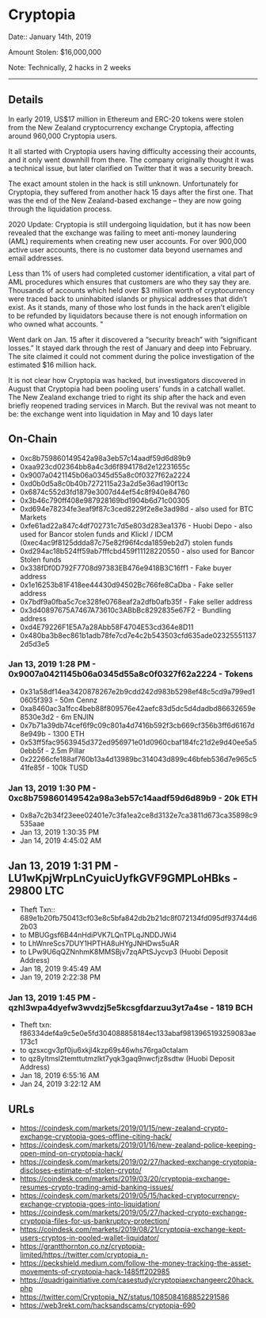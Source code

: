 # Cryptopia

Date:: January 14th, 2019

Amount Stolen: $16,000,000

Note: Technically, 2 hacks in 2 weeks


---


## Details


In early 2019, US$17 million in Ethereum and ERC-20 tokens were stolen from the New Zealand cryptocurrency exchange Cryptopia, affecting around 960,000 Cryptopia users. 

It all started with Cryptopia users having difficulty accessing their accounts, and it only went downhill from there. The company originally thought it was a technical issue, but later clarified on Twitter that it was a security breach. 

The exact amount stolen in the hack is still unknown. Unfortunately for Cryptopia, they suffered from another hack 15 days after the first one. That was the end of the New Zealand-based exchange – they are now going through the liquidation process. 

2020 Update: Cryptopia is still undergoing liquidation, but it has now been revealed that the exchange was failing to meet anti-money laundering (AML) requirements when creating new user accounts. For over 900,000 active user accounts, there is no customer data beyond usernames and email addresses. 

Less than 1% of users had completed customer identification, a vital part of AML procedures which ensures that customers are who they say they are. Thousands of accounts which held over $3 million worth of cryptocurrency were traced back to uninhabited islands or physical addresses that didn’t exist. As it stands, many of those who lost funds in the hack aren’t eligible to be refunded by liquidators because there is not enough information on who owned what accounts. "

Went dark on Jan. 15 after it discovered a “security breach” with “significant losses.” It stayed dark through the rest of January and deep into February. The site claimed it could not comment during the police investigation of the estimated $16 million hack.

It is not clear how Cryptopia was hacked, but investigators discovered in August that Cryptopia had been pooling users’ funds in a catchall wallet. The New Zealand exchange tried to right its ship after the hack and even briefly reopened trading services in March. But the revival was not meant to be: the exchange went into liquidation in May and 10 days later



## On-Chain

- 0xc8b759860149542a98a3eb57c14aadf59d6d89b9
- 0xaa923cd02364bb8a4c3d6f894178d2e12231655c
- 0x9007a0421145b06a0345d55a8c0f0327f62a2224
- 0xd0b0d5a8c0b40b7272115a23a2d5e36ad190f13c
- 0x6874c552d3fd1879e3007d44ef54c8f940e84760
- 0x3b46c790ff408e987928169bd1904b6d71c00305
- 0xd694e78234fe3eaf9f87c3ced8229f2e8e3ad98d - also used for BTC Markets
- 0xfe61ad22a847c4df702731c7d5e803d283ea1376 - Huobi Depo - also used for Bancor stolen funds and Klickl / IDCM (0xec4ac9f8125ddda87c75e82f96f4cda1859eb2d7) stolen funds
- 0xd294ac18b524ff59ab7fffcbd459f11128220550 - also used for Bancor Stolen funds
- 0x338fDf0D792F7708d97383EB476e9418B3C16ff1 - Fake buyer address
- 0x1e16253b81F418ee44430d94502Bc766fe8CaDba - Fake seller address
- 0x7bdf9a0fba5c7ce328fe0768eaf2a2dfb0afb35f - Fake seller address
- 0x3d40897675A7467A73610c3ABbBc8292835e67F2 - Bundling address
- 0xd4E79226F1E5A7a28Abb58F4704E53cd364e8D11
- 0x480ba3b8ec861b1adb78fe7cd7e4c2b543503cfd635ade023255511372d5d3e5

### Jan 13, 2019 1:28 PM - 0x9007a0421145b06a0345d55a8c0f0327f62a2224 - Tokens
- 0x31a58df14ea3420878267e2b9cdd242d983b5298ef48c5cd9a799ed10605f393 - 50m Cennz
- 0xa8460ac3a1fcc4beb88f809576e42aefc83d5dc5d4dadbd86632659e8530e3d2 - 6m ENJIN
- 0x7b71a39db74cef6f9c09c801a4d7416b592f3cb669cf356b3ff6d6167d8e949b - 1300 ETH
- 0x53ff5fac9563945d372ed956971e01d0960cbaf184fc21d2e9d40ee5a50ebb5f - 2.5m Pillar
- 0x22266cfe188af760b13a4d13989bc314043d899c46bfeb536d7e965c541fe85f - 100k TUSD

### Jan 13, 2019 1:30 PM - 0xc8b759860149542a98a3eb57c14aadf59d6d89b9 - 20k ETH 
- 0x8a7c2b34f23eee02401e7c3fa1ea2ce8d3132e7ca3811d673ca35898c9535aae
- Jan 13, 2019 1:30:35 PM
- Jan 14, 2019 4:45:02 AM


## Jan 13, 2019 1:31 PM - LU1wKpjWrpLnCyuicUyfkGVF9GMPLoHBks - 29800 LTC
- Theft Txn:: 689e1b20fb750413cf03e8c5bfa842db2b21dc8f072134fd095df93744d62b03
- to MBUGgsf6B44nHdiPVK7LQnTPLqJNDDJWi4
- to LhWnreScs7DUY1HPTHA8uHYgJNHDws5uAR 
- to LPw9U6qQZNnhmK8MMSBjv7zqAPtSJycvp3 (Huobi Deposit Address)
- Jan 18, 2019 9:45:49 AM
- Jan 19, 2019 2:22:38 PM


### Jan 13, 2019 1:45 PM - qzhl3wpa4dyefw3wvdzj5e5kcsgfdarzuu3yt7a4se - 1819 BCH
- Theft txn: f86334def4a9c5e0e5fd304088858184ec133abaf9813965193259083ae173c1
- to qzsxcgv3pf0ju6xkjl4kzp69s46whs76rga0ctalam
- to qz8yltmsl2temttutmzlkt7yqk3gaq9nwcfjz8sdtw (Huobi Deposit Address)
- Jan 18, 2019 6:55:16 AM
- Jan 24, 2019 3:22:12 AM
    


## URLs

- https://coindesk.com/markets/2019/01/15/new-zealand-crypto-exchange-cryptopia-goes-offline-citing-hack/
- https://coindesk.com/markets/2019/01/16/new-zealand-police-keeping-open-mind-on-cryptopia-hack/
- https://coindesk.com/markets/2019/02/27/hacked-exchange-cryptopia-discloses-estimate-of-stolen-crypto/
- https://coindesk.com/markets/2019/03/20/cryptopia-exchange-resumes-crypto-trading-amid-banking-issues/
- https://coindesk.com/markets/2019/05/15/hacked-cryptocurrency-exchange-cryptopia-goes-into-liquidation/
- https://coindesk.com/markets/2019/05/27/hacked-crypto-exchange-cryptopia-files-for-us-bankruptcy-protection/
- https://coindesk.com/markets/2019/08/21/cryptopia-exchange-kept-users-cryptos-in-pooled-wallet-liquidator/
- https://grantthornton.co.nz/cryptopia-limited/https://twitter.com/cryptopia_n- 
- https://peckshield.medium.com/follow-the-money-tracking-the-asset-movements-of-cryptopia-hack-1485ff202985
- https://quadrigainitiative.com/casestudy/cryptopiaexchangeerc20hack.php
- https://twitter.com/Cryptopia_NZ/status/1085084168852291586
- https://web3rekt.com/hacksandscams/cryptopia-690
